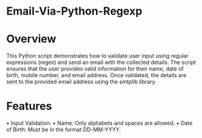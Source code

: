 # Email-Via-Python-Regexp

# Overview
This Python script demonstrates how to validate user input using regular expressions (regex) and send an email with the collected details. The script ensures that the user provides valid information for their name, date of birth, mobile number, and email address. Once validated, the details are sent to the provided email address using the smtplib library.

# Features
• Input Validation:
   • Name: Only alphabets and spaces are allowed.
   • Date of Birth: Must be in the format DD-MM-YYYY.
   

